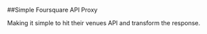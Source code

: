 ##Simple Foursquare API Proxy

Making it simple to hit their venues API and transform the response.

